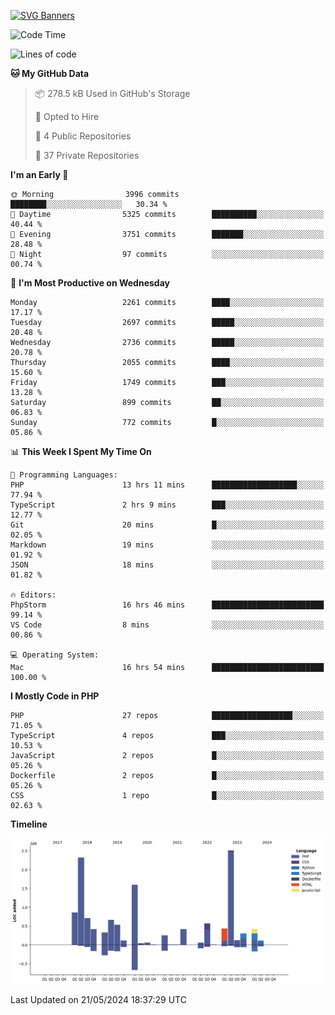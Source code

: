 [![SVG Banners](https://svg-banners.vercel.app/api?type=glitch&text1=Gere_Lajos%F0%9F%92%BB&width=800&height=400)](https://github.com/Akshay090/svg-banners)

<!--START_SECTION:waka-->
![Code Time](http://img.shields.io/badge/Code%20Time-1%2C644%20hrs%208%20mins-blue)

![Lines of code](https://img.shields.io/badge/From%20Hello%20World%20I%27ve%20Written-12.9%20million%20lines%20of%20code-blue)

**🐱 My GitHub Data** 

> 📦 278.5 kB Used in GitHub's Storage 
 > 
> 💼 Opted to Hire
 > 
> 📜 4 Public Repositories 
 > 
> 🔑 37 Private Repositories 
 > 
**I'm an Early 🐤** 

```text
🌞 Morning                3996 commits        ████████░░░░░░░░░░░░░░░░░   30.34 % 
🌆 Daytime                5325 commits        ██████████░░░░░░░░░░░░░░░   40.44 % 
🌃 Evening                3751 commits        ███████░░░░░░░░░░░░░░░░░░   28.48 % 
🌙 Night                  97 commits          ░░░░░░░░░░░░░░░░░░░░░░░░░   00.74 % 
```
📅 **I'm Most Productive on Wednesday** 

```text
Monday                   2261 commits        ████░░░░░░░░░░░░░░░░░░░░░   17.17 % 
Tuesday                  2697 commits        █████░░░░░░░░░░░░░░░░░░░░   20.48 % 
Wednesday                2736 commits        █████░░░░░░░░░░░░░░░░░░░░   20.78 % 
Thursday                 2055 commits        ████░░░░░░░░░░░░░░░░░░░░░   15.60 % 
Friday                   1749 commits        ███░░░░░░░░░░░░░░░░░░░░░░   13.28 % 
Saturday                 899 commits         ██░░░░░░░░░░░░░░░░░░░░░░░   06.83 % 
Sunday                   772 commits         █░░░░░░░░░░░░░░░░░░░░░░░░   05.86 % 
```


📊 **This Week I Spent My Time On** 

```text
💬 Programming Languages: 
PHP                      13 hrs 11 mins      ███████████████████░░░░░░   77.94 % 
TypeScript               2 hrs 9 mins        ███░░░░░░░░░░░░░░░░░░░░░░   12.77 % 
Git                      20 mins             █░░░░░░░░░░░░░░░░░░░░░░░░   02.05 % 
Markdown                 19 mins             ░░░░░░░░░░░░░░░░░░░░░░░░░   01.92 % 
JSON                     18 mins             ░░░░░░░░░░░░░░░░░░░░░░░░░   01.82 % 

🔥 Editors: 
PhpStorm                 16 hrs 46 mins      █████████████████████████   99.14 % 
VS Code                  8 mins              ░░░░░░░░░░░░░░░░░░░░░░░░░   00.86 % 

💻 Operating System: 
Mac                      16 hrs 54 mins      █████████████████████████   100.00 % 
```

**I Mostly Code in PHP** 

```text
PHP                      27 repos            ██████████████████░░░░░░░   71.05 % 
TypeScript               4 repos             ███░░░░░░░░░░░░░░░░░░░░░░   10.53 % 
JavaScript               2 repos             █░░░░░░░░░░░░░░░░░░░░░░░░   05.26 % 
Dockerfile               2 repos             █░░░░░░░░░░░░░░░░░░░░░░░░   05.26 % 
CSS                      1 repo              █░░░░░░░░░░░░░░░░░░░░░░░░   02.63 % 
```



**Timeline**

![Lines of Code chart](https://raw.githubusercontent.com/gere-lajos/gere-lajos/main/assets/bar_graph.png)


 Last Updated on 21/05/2024 18:37:29 UTC
<!--END_SECTION:waka-->
